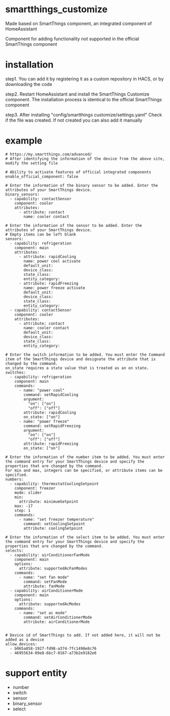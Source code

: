 # smartthings_customize

Made based on SmartThings component, an integrated component of HomeAssistant

Component for adding functionality not supported in the official SmartThings component


# installation

step1. You can add it by registering it as a custom repository in HACS, or by downloading the code

step2. Restart HomeAssistant and install the SmartThings Customize component. The installation process is identical to the official SmartThings component

step3. After installing "config/smartthings customize/settings.yaml" Check if the file was created. If not created you can also add it manually


# example

```
# https://my.smartthings.com/advanced/
# After identifying the information of the device from the above site, modify the setting file

# Ability to activate features of official integrated components
enable_official_component: false

# Enter the information of the binary sensor to be added. Enter the attributes of your SmartThings device.
binary_sensors:
  - capability: contactSensor
    component: cooler
    attributes:
      - attribute: contact
        name: cooler contact

# Enter the information of the sensor to be added. Enter the attributes of your SmartThings device.
# Empty items can be left blank
sensors:
  - capability: refrigeration
    component: main
    attributes:
      - attribute: rapidCooling
        name: power cool activate
        default_unit:
        device_class:
        state_class:
        entity_category:
      - attribute: rapidFreezing
        name: power freeze activate
        default_unit:
        device_class:
        state_class:
        entity_category:
  - capability: contactSensor
    component: cooler
    attributes:
      - attribute: contact
        name: cooler contact
        default_unit:
        device_class:
        state_class:
        entity_category:

# Enter the switch information to be added. You must enter the Command item of the SmartThings device and designate the attribute that is changed by the command.
on_state requires a state value that is treated as an on state.
switches:
  - capability: refrigeration
    component: main
    commands:
      - name: "power cool"
        command: setRapidCooling
        argument:
          "on": ["on"]
          "off": ["off"]
        attribute: rapidCooling
        on_state: ["on"]
      - name: "power freeze"
        command: setRapidFreezing
        argument:
          "on": ["on"]
          "off": ["off"]
        attribute: rapidFreezing
        on_state: ["on"]

# Enter the information of the number item to be added. You must enter the command entry for your SmartThings device and specify the properties that are changed by the command.
For min and max, integers can be specified, or attribute items can be specified.
numbers:
  - capability: thermostatCoolingSetpoint
    component: freezer
    mode: slider
    min:
      attribute: minimumSetpoint
    max: -17
    step: 1
    commands:
      - name: "set freezer temperature"
        command: setCoolingSetpoint
        attribute: coolingSetpoint

# Enter the information of the select item to be added. You must enter the command entry for your SmartThings device and specify the properties that are changed by the command.
selects:
  - capability: airConditionerFanMode
    component: main
    options:
      attribute: supportedAcFanModes
    commands:
      - name: "set fan mode"
        command: setFanMode
        attribute: fanMode
  - capability: airConditionerMode
    component: main
    options:
      attribute: supportedAcModes
    commands:
      - name: "set ac mode"
        command: setAirConditionerMode
        attribute: airConditionerMode
    

# Device id of SmartThings to add. If not added here, it will not be added as a device
allow_devices:
  - b065a858-1927-fd98-a374-7fc1498e8c76
  - 46955634-09e8-6bc7-0167-a73b2e9182e6
```

# support entity

- number
- switch
- sensor
- binary_sensor
- select
